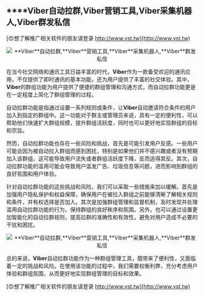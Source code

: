 ## ****Viber**自动拉群,**Viber**营销工具,**Viber**采集机器人,**Viber**群发私信**

[😍想了解推广相关软件的朋友请登录 http://www.vst.tw](http://www.vst.tw)

 <center><img src="https://vst.tw/MP4/tuiguang/png/1.png" alt="**Viber**自动拉群,**Viber**营销工具,**Viber**采集机器人,**Viber**群发私信"></center>

在当今社交网络和通讯工具日益丰富的时代，**Viber**作为一款备受欢迎的通讯应用，不仅提供了即时通讯的基本功能，还为用户提供了丰富的社交体验。其中，**Viber**的群组功能为用户提供了便捷的群组管理和沟通方式，而自动拉群功能更是在一定程度上简化了群组管理的过程。

自动拉群功能是指通过设置一系列规则或条件，让**Viber**自动邀请符合条件的用户加入到指定的群组中。这一功能对于群主或管理员来说，具有一定的便利性，可以帮助他们快速扩大群组规模，提升群组活跃度，同时也可以更好地实现群组的目标和宗旨。

然而，自动拉群功能也存在一些风险和挑战，首先是可能引发用户反感。一些用户可能会因为被自动拉入群组而感到困扰，特别是如果他们并不感兴趣或者没有预期加入该群组。这可能导致用户流失或者群组活跃度下降，反而适得其反。其次，自动拉群功能的滥用可能会导致用户滥发广告、垃圾信息等问题，进而影响到群组的良好氛围和用户体验。

针对自动拉群功能的这些挑战和风险，我们可以采取一些措施来加以缓解。首先是加强用户隐私保护和权益保障，确保用户在被拉入群组之前能够清晰了解相关规则和条件，并有权选择是否加入。其次是加强群组管理和监督机制，及时发现并处理滥用自动拉群功能的行为，保持群组的良好秩序和氛围。另外，也可以通过设置更加智能化的自动拉群规则，提高拉群的准确性和有效性，避免对用户造成不必要的干扰和困扰。

 <center><img src="https://vst.tw/MP4/tuiguang/png/4.png" alt="**Viber**自动拉群,**Viber**营销工具,**Viber**采集机器人,**Viber**群发私信"></center>

总的来说，**Viber**自动拉群功能作为一种群组管理工具，既带来了便利性，又面临着一定的挑战和风险。在使用该功能的过程中，我们需要权衡利弊，充分考虑用户体验和群组氛围，从而更好地实现群组管理的目标和效果。

[😍想了解推广相关软件的朋友请登录 http://www.vst.tw](http://www.vst.tw)



